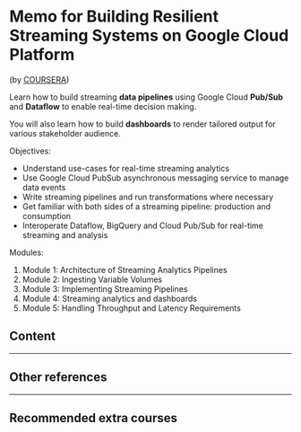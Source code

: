 # Memo for Building Resilient Streaming Systems on Google Cloud Platform

(by [COURSERA](https://www.coursera.org/learn/building-resilient-streaming-systems-gcp/home/welcome))

Learn how to build streaming **data pipelines** using Google Cloud **Pub/Sub** and **Dataflow** to enable real-time decision making.

You will also learn how to build **dashboards** to render tailored output for various stakeholder audience.


Objectives:

* Understand use-cases for real-time streaming analytics
* Use Google Cloud PubSub asynchronous messaging service to manage data events
* Write streaming pipelines and run transformations where necessary
* Get familiar with both sides of a streaming pipeline: production and consumption
* Interoperate Dataflow, BigQuery and Cloud Pub/Sub for real-time streaming and analysis

Modules:

1. Module 1: Architecture of Streaming Analytics Pipelines
1. Module 2: Ingesting Variable Volumes
1. Module 3: Implementing Streaming Pipelines
1. Module 4: Streaming analytics and dashboards
1. Module 5: Handling Throughput and Latency Requirements

## Content





----------------------------------------------------------------------------------

## Other references



----------------------------------------------------------------------------------

## Recommended extra courses

